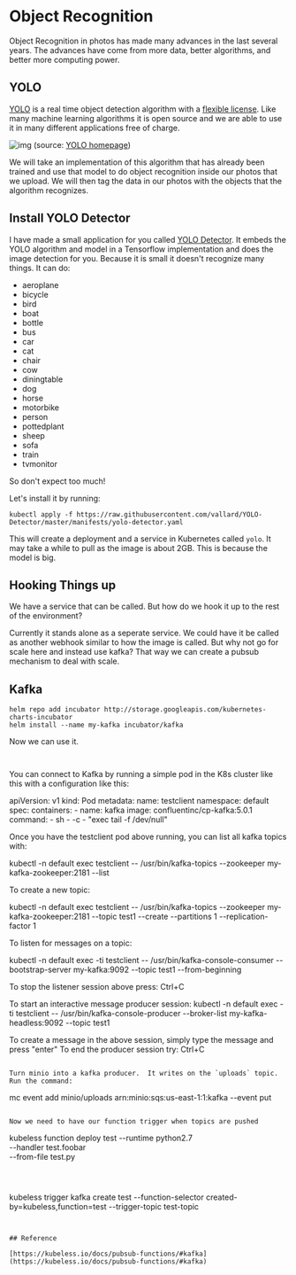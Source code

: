 # Object Recognition

Object Recognition in photos has made many advances in the last several years.  The advances have come from more data, better algorithms, and better more computing power. 

## YOLO

[YOLO](https://pjreddie.com/darknet/yolo/) is a real time object detection algorithm with a [flexible license](https://github.com/pjreddie/darknet/blob/master/LICENSE.fuck).  Like many machine learning algorithms it is open source and we are able to use it in many different applications free of charge. 

![img](https://pjreddie.com/media/image/Screen_Shot_2018-03-24_at_10.48.42_PM.png)
(source: [YOLO homepage](https://pjreddie.com/darknet/yolo/))

We will take an implementation of this algorithm that has already been trained and use that model to do object recognition inside our photos that we upload.  We will then tag the data in our photos with the objects that the algorithm recognizes.

## Install YOLO Detector

I have made a small application for you called [YOLO Detector](https://github.com/vallard/YOLO-Detector).  It embeds the YOLO algorithm and model in a Tensorflow implementation and does the image detection for you.  Because it is small it doesn't recognize many things.  It can do: 


* aeroplane
* bicycle
* bird
* boat
* bottle
* bus
* car
* cat
* chair
* cow
* diningtable
* dog
* horse
* motorbike
* person
* pottedplant
* sheep
* sofa
* train
* tvmonitor

So don't expect too much!  

Let's install it by running:

```
kubectl apply -f https://raw.githubusercontent.com/vallard/YOLO-Detector/master/manifests/yolo-detector.yaml
```
This will create a deployment and a service in Kubernetes called `yolo`.  It may take a while to pull as the image is about 2GB.  This is because the model is big. 



## Hooking Things up

We have a service that can be called.  But how do we hook it up to the rest of the environment?  

Currently it stands alone as a seperate service.  We could have it be called as another webhook similar to how the image is called.  But why not go for scale here and instead use kafka?  That way we can create a pubsub mechanism to deal with scale.  

## Kafka

```
helm repo add incubator http://storage.googleapis.com/kubernetes-charts-incubator
helm install --name my-kafka incubator/kafka
```  

Now we can use it.

```


```
You can connect to Kafka by running a simple pod in the K8s cluster like this with a configuration like this:

  apiVersion: v1
  kind: Pod
  metadata:
    name: testclient
    namespace: default
  spec:
    containers:
    - name: kafka
      image: confluentinc/cp-kafka:5.0.1
      command:
        - sh
        - -c
        - "exec tail -f /dev/null"

Once you have the testclient pod above running, you can list all kafka
topics with:

  kubectl -n default exec testclient -- /usr/bin/kafka-topics --zookeeper my-kafka-zookeeper:2181 --list

To create a new topic:

  kubectl -n default exec testclient -- /usr/bin/kafka-topics --zookeeper my-kafka-zookeeper:2181 --topic test1 --create --partitions 1 --replication-factor 1

To listen for messages on a topic:

  kubectl -n default exec -ti testclient -- /usr/bin/kafka-console-consumer --bootstrap-server my-kafka:9092 --topic test1 --from-beginning

To stop the listener session above press: Ctrl+C

To start an interactive message producer session:
  kubectl -n default exec -ti testclient -- /usr/bin/kafka-console-producer --broker-list my-kafka-headless:9092 --topic test1

To create a message in the above session, simply type the message and press "enter"
To end the producer session try: Ctrl+C


```

Turn minio into a kafka producer.  It writes on the `uploads` topic.  Run the command:

```
mc event add minio/uploads arn:minio:sqs:us-east-1:1:kafka --event put
```

Now we need to have our function trigger when topics are pushed

```
kubeless function deploy test --runtime python2.7 \
                                --handler test.foobar \
                                --from-file test.py
```



```
kubeless trigger kafka create test --function-selector created-by=kubeless,function=test --trigger-topic test-topic
```


## Reference

[https://kubeless.io/docs/pubsub-functions/#kafka](https://kubeless.io/docs/pubsub-functions/#kafka)
